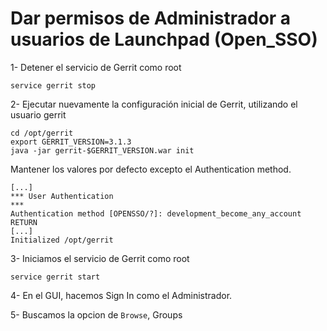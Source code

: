 # Dar permisos de Administrador a usuarios de Launchpad (Open_SSO)


1- Detener el servicio de Gerrit como root

```
service gerrit stop
```

2- Ejecutar nuevamente la configuración inicial de Gerrit, utilizando el usuario gerrit

```
cd /opt/gerrit
export GERRIT_VERSION=3.1.3
java -jar gerrit-$GERRIT_VERSION.war init
```

Mantener los valores por defecto excepto el Authentication method.

```
[...]
*** User Authentication
***
Authentication method [OPENSSO/?]: development_become_any_account  RETURN
[...]
Initialized /opt/gerrit
```

3- Iniciamos el servicio de Gerrit como root

```
service gerrit start
```

4- En el GUI, hacemos Sign In como el Administrador.

5- Buscamos la opcion de `Browse`, Groups


